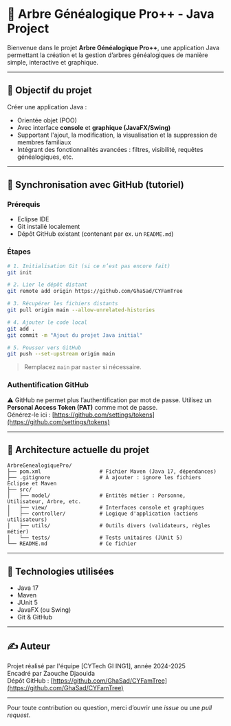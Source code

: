 
# 🔧 Arbre Généalogique Pro++ - Java Project

Bienvenue dans le projet **Arbre Généalogique Pro++**, une application Java permettant la création et la gestion d’arbres généalogiques de manière simple, interactive et graphique.

---

## 🚀 Objectif du projet

Créer une application Java :
- Orientée objet (POO)
- Avec interface **console** et **graphique (JavaFX/Swing)**
- Supportant l'ajout, la modification, la visualisation et la suppression de membres familiaux
- Intégrant des fonctionnalités avancées : filtres, visibilité, requêtes généalogiques, etc.

---

## 🔄 Synchronisation avec GitHub (tutoriel)

### Prérequis
- Eclipse IDE
- Git installé localement
- Dépôt GitHub existant (contenant par ex. un `README.md`)

### Étapes

```bash
# 1. Initialisation Git (si ce n’est pas encore fait)
git init

# 2. Lier le dépôt distant
git remote add origin https://github.com/GhaSad/CYFamTree

# 3. Récupérer les fichiers distants
git pull origin main --allow-unrelated-histories

# 4. Ajouter le code local
git add .
git commit -m "Ajout du projet Java initial"

# 5. Pousser vers GitHub
git push --set-upstream origin main
```

> Remplacez `main` par `master` si nécessaire.

### Authentification GitHub

⚠️ GitHub ne permet plus l’authentification par mot de passe. Utilisez un **Personal Access Token (PAT)** comme mot de passe.  
Générez-le ici : [https://github.com/settings/tokens](https://github.com/settings/tokens)

---

## 📁 Architecture actuelle du projet

```
ArbreGenealogiquePro/
├── pom.xml                   # Fichier Maven (Java 17, dépendances)
├── .gitignore                # À ajouter : ignore les fichiers Eclipse et Maven
├── src/
│   ├── model/                # Entités métier : Personne, Utilisateur, Arbre, etc.
│   ├── view/                 # Interfaces console et graphiques
│   ├── controller/           # Logique d'application (actions utilisateurs)
│   ├── utils/                # Outils divers (validateurs, règles métier)
│   └── tests/                # Tests unitaires (JUnit 5)
└── README.md                 # Ce fichier
```

---

## 🧪 Technologies utilisées

- Java 17
- Maven
- JUnit 5
- JavaFX (ou Swing)
- Git & GitHub

---

## ✍️ Auteur

Projet réalisé par l'équipe [CYTech GI ING1], année 2024-2025  
Encadré par Zaouche Djaouida  
Dépôt GitHub : [https://github.com/GhaSad/CYFamTree](https://github.com/GhaSad/CYFamTree)

---

Pour toute contribution ou question, merci d’ouvrir une *issue* ou une *pull request*.
